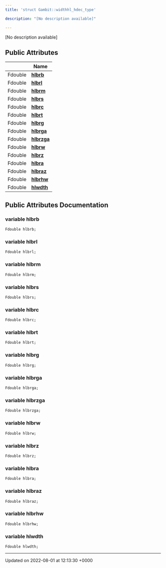 ```yaml
---
title: 'struct Gambit::widthhl_hdec_type'

description: "[No description available]"

---
```









[No description available]

## Public Attributes

|                | Name           |
| -------------- | -------------- |
| Fdouble | **[hlbrb](/documentation/code/classes/structgambit_1_1widthhl__hdec__type/#variable-hlbrb)**  |
| Fdouble | **[hlbrl](/documentation/code/classes/structgambit_1_1widthhl__hdec__type/#variable-hlbrl)**  |
| Fdouble | **[hlbrm](/documentation/code/classes/structgambit_1_1widthhl__hdec__type/#variable-hlbrm)**  |
| Fdouble | **[hlbrs](/documentation/code/classes/structgambit_1_1widthhl__hdec__type/#variable-hlbrs)**  |
| Fdouble | **[hlbrc](/documentation/code/classes/structgambit_1_1widthhl__hdec__type/#variable-hlbrc)**  |
| Fdouble | **[hlbrt](/documentation/code/classes/structgambit_1_1widthhl__hdec__type/#variable-hlbrt)**  |
| Fdouble | **[hlbrg](/documentation/code/classes/structgambit_1_1widthhl__hdec__type/#variable-hlbrg)**  |
| Fdouble | **[hlbrga](/documentation/code/classes/structgambit_1_1widthhl__hdec__type/#variable-hlbrga)**  |
| Fdouble | **[hlbrzga](/documentation/code/classes/structgambit_1_1widthhl__hdec__type/#variable-hlbrzga)**  |
| Fdouble | **[hlbrw](/documentation/code/classes/structgambit_1_1widthhl__hdec__type/#variable-hlbrw)**  |
| Fdouble | **[hlbrz](/documentation/code/classes/structgambit_1_1widthhl__hdec__type/#variable-hlbrz)**  |
| Fdouble | **[hlbra](/documentation/code/classes/structgambit_1_1widthhl__hdec__type/#variable-hlbra)**  |
| Fdouble | **[hlbraz](/documentation/code/classes/structgambit_1_1widthhl__hdec__type/#variable-hlbraz)**  |
| Fdouble | **[hlbrhw](/documentation/code/classes/structgambit_1_1widthhl__hdec__type/#variable-hlbrhw)**  |
| Fdouble | **[hlwdth](/documentation/code/classes/structgambit_1_1widthhl__hdec__type/#variable-hlwdth)**  |

## Public Attributes Documentation

### variable hlbrb

```
Fdouble hlbrb;
```


### variable hlbrl

```
Fdouble hlbrl;
```


### variable hlbrm

```
Fdouble hlbrm;
```


### variable hlbrs

```
Fdouble hlbrs;
```


### variable hlbrc

```
Fdouble hlbrc;
```


### variable hlbrt

```
Fdouble hlbrt;
```


### variable hlbrg

```
Fdouble hlbrg;
```


### variable hlbrga

```
Fdouble hlbrga;
```


### variable hlbrzga

```
Fdouble hlbrzga;
```


### variable hlbrw

```
Fdouble hlbrw;
```


### variable hlbrz

```
Fdouble hlbrz;
```


### variable hlbra

```
Fdouble hlbra;
```


### variable hlbraz

```
Fdouble hlbraz;
```


### variable hlbrhw

```
Fdouble hlbrhw;
```


### variable hlwdth

```
Fdouble hlwdth;
```


-------------------------------

Updated on 2022-08-01 at 12:13:30 +0000